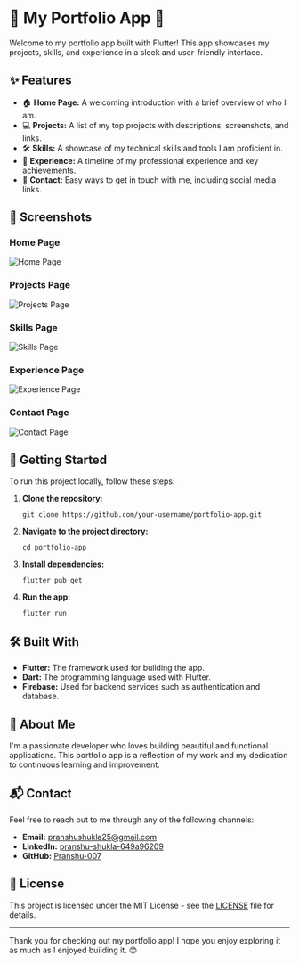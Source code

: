 <body>
    <h1>🌟 My Portfolio App 📱</h1>
    <p>Welcome to my portfolio app built with Flutter! This app showcases my projects, skills, and experience in a sleek and user-friendly interface.</p>
    
<h2>✨ Features</h2>
    <ul>
        <li>🏠 <strong>Home Page:</strong> A welcoming introduction with a brief overview of who I am.</li>
        <li>💻 <strong>Projects:</strong> A list of my top projects with descriptions, screenshots, and links.</li>
        <li>🛠️ <strong>Skills:</strong> A showcase of my technical skills and tools I am proficient in.</li>
        <li>👔 <strong>Experience:</strong> A timeline of my professional experience and key achievements.</li>
        <li>📧 <strong>Contact:</strong> Easy ways to get in touch with me, including social media links.</li>
    </ul>

<h2>📸 Screenshots</h2>
    <h3>Home Page</h3>
    <img src="screenshots/home.png" alt="Home Page" class="screenshot">
    <h3>Projects Page</h3>
    <img src="screenshots/projects.png" alt="Projects Page" class="screenshot">
    <h3>Skills Page</h3>
    <img src="screenshots/skills.png" alt="Skills Page" class="screenshot">
    <h3>Experience Page</h3>
    <img src="screenshots/experience.png" alt="Experience Page" class="screenshot">
    <h3>Contact Page</h3>
    <img src="screenshots/contact.png" alt="Contact Page" class="screenshot">

<h2>🚀 Getting Started</h2>
    <p>To run this project locally, follow these steps:</p>
    <ol>
        <li><strong>Clone the repository:</strong></li>
        <pre><code>git clone https://github.com/your-username/portfolio-app.git</code></pre>
        <li><strong>Navigate to the project directory:</strong></li>
        <pre><code>cd portfolio-app</code></pre>
        <li><strong>Install dependencies:</strong></li>
        <pre><code>flutter pub get</code></pre>
        <li><strong>Run the app:</strong></li>
        <pre><code>flutter run</code></pre>
    </ol>

<h2>🛠️ Built With</h2>
    <ul>
        <li><strong>Flutter:</strong> The framework used for building the app.</li>
        <li><strong>Dart:</strong> The programming language used with Flutter.</li>
        <li><strong>Firebase:</strong> Used for backend services such as authentication and database.</li>
    </ul>

<h2>👤 About Me</h2>
    <p>I'm a passionate developer who loves building beautiful and functional applications. This portfolio app is a reflection of my work and my dedication to continuous learning and improvement.</p>

<h2>📬 Contact</h2>
    <p>Feel free to reach out to me through any of the following channels:</p>
    <ul>
        <li><strong>Email:</strong> <a href="mailto:pranshushukla25@gmail.com">pranshushukla25@gmail.com</a></li>
        <li><strong>LinkedIn:</strong> <a href="https://www.linkedin.com/in/pranshu-shukla-649a96209/">pranshu-shukla-649a96209</a></li>
        <li><strong>GitHub:</strong> <a href="https://github.com/Pranshu-007">Pranshu-007</a></li>
    </ul>

<h2>📄 License</h2>
    <p>This project is licensed under the MIT License - see the <a href="LICENSE">LICENSE</a> file for details.</p>

<hr>
    <p>Thank you for checking out my portfolio app! I hope you enjoy exploring it as much as I enjoyed building it. 😊</p>
</body>
</html>
